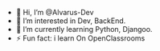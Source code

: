 - 👋 Hi, I’m @Alvarus-Dev
- 👀 I’m interested in Dev, BackEnd.
- 🌱 I’m currently learning Python, Djangoo.
- ⚡ Fun fact: i learn On OpenClassrooms

<!---
Alvarus-Dev/Alvarus-Dev is a ✨ special ✨ repository because its `README.md` (this file) appears on your GitHub profile.
You can click the Preview link to take a look at your changes.
--->
